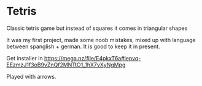# Tetris

Classic tetris game but instead of squares it comes in triangular shapes

It was my first project, made some noob mistakes, mixed up with language between spanglish + german.
It is good to keep it in present.


Get installer in https://mega.nz/file/E4pkxT6a#lepvq-EEzmzJ1f3oB9vZnQf2MNTtO1_1hX7vXyNgMpg

Played with arrows.
